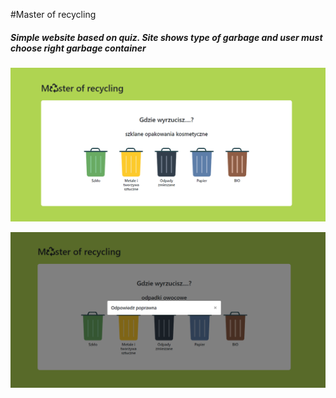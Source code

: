 #Master of recycling

##### Simple website based on quiz. Site shows type of garbage and user must choose right garbage container
![Image description](screen.png)


![Image description](screen2.png)
